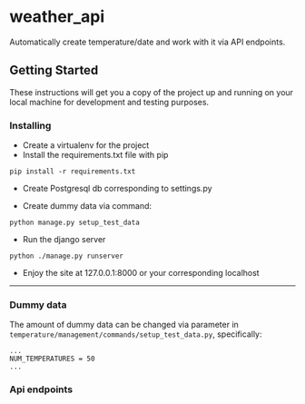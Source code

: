 # weather_api

Automatically create temperature/date and work with it via API endpoints.

## Getting Started

These instructions will get you a copy of the project up and running on your local machine for development and testing purposes.

### Installing


* Create a virtualenv for the project
* Install the requirements.txt file with pip


```
pip install -r requirements.txt
```
* Create Postgresql db corresponding to settings.py

* Create dummy data via command:

```
python manage.py setup_test_data
```

* Run the django server

```
python ./manage.py runserver
```

* Enjoy the site at 127.0.0.1:8000 or your corresponding localhost

---
### Dummy data
The amount of dummy data can be changed via parameter in `temperature/management/commands/setup_test_data.py`, specifically:
```
...
NUM_TEMPERATURES = 50
...
```



### Api endpoints
```

```